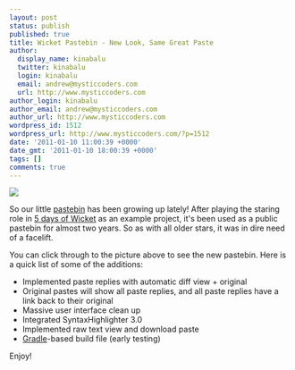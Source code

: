 ```yaml
---
layout: post
status: publish
published: true
title: Wicket Pastebin - New Look, Same Great Paste
author:
  display_name: kinabalu
  twitter: kinabalu
  login: kinabalu
  email: andrew@mysticcoders.com
  url: http://www.mysticcoders.com
author_login: kinabalu
author_email: andrew@mysticcoders.com
author_url: http://www.mysticcoders.com
wordpress_id: 1512
wordpress_url: http://www.mysticcoders.com/?p=1512
date: '2011-01-10 11:00:39 +0000'
date_gmt: '2011-01-10 18:00:39 +0000'
tags: []
comments: true
---
```

<a href="http://mysticpaste.com"><img src="http://www.mysticcoders.com/wp-content/uploads/2011/01/mysticpaste2_0.png" border="0" /></a>

So our little <a href="http://mysticpaste.com" target="_blank">pastebin</a> has been growing up lately!  After playing the staring role in <a href="http://www.mysticcoders.com/blog/2009/03/09/5-days-of-wicket/">5 days of Wicket</a> as an example project, it's been used as a public pastebin for almost two years.  So as with all older stars, it was in dire need of a facelift.

You can click through to the picture above to see the new pastebin.  Here is a quick list of some of the additions:

<ul>
<li>Implemented paste replies with automatic diff view + original</li>
<li>Original pastes will show all paste replies, and all paste replies have a link back to their original</li>
<li>Massive user interface clean up</li>
<li>Integrated SyntaxHighlighter 3.0</li>
<li>Implemented raw text view and download paste</li>
<li><a href="http://gradle.org" target="_blank">Gradle</a>-based build file (early testing)</li>
</ul>
Enjoy!

